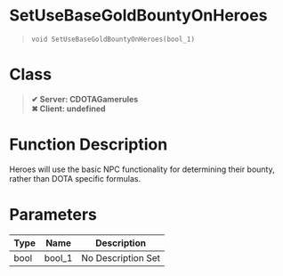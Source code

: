 # SetUseBaseGoldBountyOnHeroes
> `void SetUseBaseGoldBountyOnHeroes(bool_1)`
# Class
> __✔ Server: CDOTAGamerules__  
> __✖ Client: undefined__  
# Function Description
Heroes will use the basic NPC functionality for determining their bounty, rather than DOTA specific formulas.
# Parameters
Type|Name|Description
--|--|--
bool|bool_1|No Description Set
